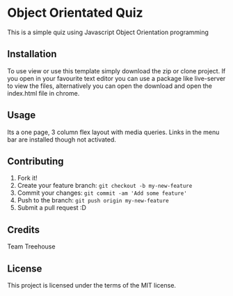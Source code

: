 # Object Orientated Quiz 

This is a simple quiz using Javascript Object Orientation programming

## Installation

To use view or use this template simply download the zip or clone project. If you open in your favourite text editor you can use a package like live-server to view the files, alternatively you can open the download and open the index.html file in chrome.

## Usage

Its a one page, 3 column flex layout with media queries.
Links in the menu bar are installed though not activated.

## Contributing

1. Fork it!
2. Create your feature branch: `git checkout -b my-new-feature`
3. Commit your changes: `git commit -am 'Add some feature'`
4. Push to the branch: `git push origin my-new-feature`
5. Submit a pull request :D

## Credits

Team Treehouse

## License

This project is licensed under the terms of the MIT license.
